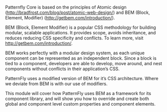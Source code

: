 Patternfly Core is based on the principles of Atomic design (http://bradfrost.com/blog/post/atomic-web-design/) and BEM (Block, Element, Modifier) (http://getbem.com/introduction/).

BEM (Block, Element Modifier) is a popular CSS methodology for building modular, scalable applications. It provides scope, avoids inheritance, and reduces reducing CSS specificity and conflicts. To learn more, visit http://getbem.com/introduction/.

BEM works perfectly with a modular design system, as each unique component can be represented as an independent block. Since a block is tied to a component, developers are able to develop, move around, and nest components without conflicts in their application’s CSS.

PatternFly uses a modified version of BEM for it’s CSS architecture. Where we deviate from BEM is with our use of modifiers.

This module will cover how PatternFly uses BEM as a framework for its component library, and will show you how to override and create both global and component level custom properties and component elements.
